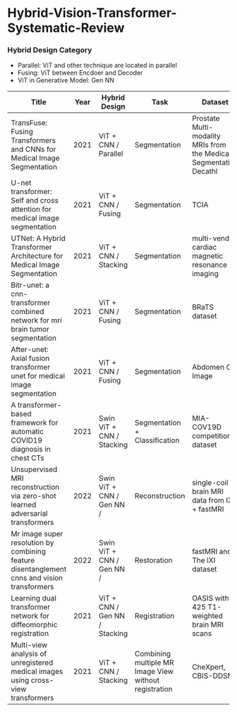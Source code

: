 # Hybrid-Vision-Transformer-Systematic-Review


### Hybrid Design Category
- Parallel: ViT and other technique are located in parallel
- Fusing: ViT between Encdoer and Decoder
- ViT in Generative Model: Gen NN

| Title | Year | Hybrid Design | Task | Dataset | Modality |
| ------------------------- |  -------- | -------- | -------- | -------- | -------- |
| TransFuse: Fusing Transformers and CNNs for Medical Image Segmentation | 2021 | ViT + CNN / Parallel | Segmentation | Prostate Multi-modality MRIs from the Medical Segmentation Decathl | MRI |
| U-net transformer: Self and cross attention for medical image segmentation | 2021 | ViT + CNN / Fusing | Segmentation | TCIA | CT |
| UTNet: A Hybrid Transformer Architecture for Medical Image Segmentation | 2021 | ViT + CNN / Stacking | Segmentation | multi-vendor cardiac magnetic resonance imaging | MRI |
| Bitr-unet: a cnn-transformer combined network for mri brain tumor segmentation | 2021 | ViT + CNN / Fusing | Segmentation | BRaTS dataset | MRI |
| After-unet: Axial fusion transformer unet for medical image segmentation | 2021 | ViT + CNN / Fusing | Segmentation | Abdomen CT Image | CT |
| A transformer-based framework for automatic COVID19 diagnosis in chest CTs | 2021 | Swin ViT + CNN / Stacking | Segmentation + Classification | MIA-COV19D competition dataset | CT |
| Unsupervised MRI reconstruction via zero-shot learned adversarial transformers | 2022 | Swin ViT + CNN / Gen NN / | Reconstruction | single-coil brain MRI data from IXI + fastMRI | MRI |
| Mr image super resolution by combining feature disentanglement cnns and vision transformers | 2022 | Swin ViT + CNN / Gen NN /  | Restoration | fastMRI and The IXI dataset | MRI |
| Learning dual transformer network for diffeomorphic registration | 2021 | ViT + CNN / Gen NN / Stacking | Registration | OASIS with 425 T1-weighted brain MRI scans | MRI |
| Multi-view analysis of unregistered medical images using cross-view transformers | 2021 | ViT + CNN / Stacking | Combining multiple MR Image View without registration | CheXpert, CBIS-DDSM | MRI |
